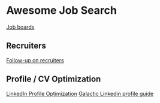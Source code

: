 # Awesome Job Search

[Job boards](https://github.com/emredurukn/awesome-job-boards)

## Recruiters
[Follow-up on recruiters](https://resumeworded.com/networking-email-templates/follow-up-email-templates/follow-up-with-a-recruiter-email#jump_to_sample_email_template)

## Profile / CV Optimization
[LinkedIn Profile Optimization](https://resumeworded.com/linkedin-review/optimize-linkedin-profile)
[Galactic Linkedin profile guide](https://github.com/GuidoPenta/galactic-linkedin-profile-guide)
